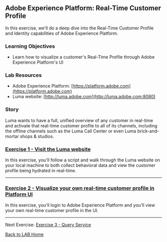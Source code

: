 ## Adobe Experience Platform: Real-Time Customer Profile
In this exercise, we'll do a deep dive into the Real-Time Customer Profile and Identity capabilities of Adobe Experience Platform. 

### Learning Objectives

- Learn how to visualize a customer's Real-Time Profile through Adobe Experience Platform's UI

### Lab Resources

- Adobe Experience Platform: [https://platform.adobe.com](https://platform.adobe.com)
- Luma website: [http://luma.adobe.com](http://luma.adobe.com:8080)


### Story

Luma wants to have a full, unified overview of any customer in real-time and activate that real-time customer profile to all of its channels, including the offline channels such as the Luma Call Center or even Luma brick-and-mortar shops & studios.


### [Exercise 1 - Visit the Luma website](./ex1.md)
In this exercise, you'll follow a script and walk through the Luma website on your local machine to both collect behavioral data and view the customer profile being hydrated in real-time.

-----------------------------------------------

### [Exercise 2 - Visualize your own real-time customer profile in Platform UI](./ex2.md)
In this exercise, you'll login to Adobe Experience Platform and you'll view your own real-time customer profile in the UI.

--------------------------------------------------
Next Exercise: [Exercise 3 - Query Service](../query_service/README.md) 

[Back to LAB Home](../README.md)
